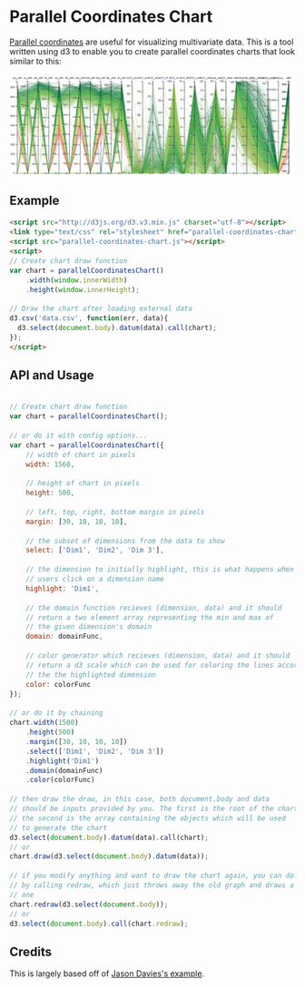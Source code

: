 # Parallel Coordinates Chart

[Parallel coordinates](http://en.wikipedia.org/wiki/Parallel_coordinates) are useful for
visualizing multivariate data. This is a tool written using d3 to enable you to create 
parallel coordinates charts that look similar to this:

<img src="https://github.com/oztu/parallel-coordinates-chart/blob/master/example/screenshot.png"/>

## Example
```html
<script src="http://d3js.org/d3.v3.min.js" charset="utf-8"></script>
<link type="text/css" rel="stylesheet" href="parallel-coordinates-chart.css" />
<script src="parallel-coordinates-chart.js"></script>
<script>
// Create chart draw function
var chart = parallelCoordinatesChart()
	.width(window.innerWidth)
	.height(window.innerHeight);

// Draw the chart after loading external data
d3.csv('data.csv', function(err, data){
  d3.select(document.body).datum(data).call(chart);
});
</script>
```

## API and Usage
```javascript

// Create chart draw function
var chart = parallelCoordinatesChart();

// or do it with config options...
var chart = parallelCoordinatesChart({
	// width of chart in pixels
	width: 1560, 
	
	// height of chart in pixels
	height: 500, 
	
	// left, top, right, bottom margin in pixels
	margin: [30, 10, 10, 10], 
	
	// the subset of dimensions from the data to show
	select: ['Dim1', 'Dim2', 'Dim 3'], 
	
	// the dimension to initially highlight, this is what happens when
	// users click on a dimension name
	highlight: 'Dim1', 
	
	// the domain function recieves (dimension, data) and it should
	// return a two element array representing the min and max of
	// the given dimension's domain
	domain: domainFunc,

	// color generator which recieves (dimension, data) and it should
	// return a d3 scale which can be used for coloring the lines according
	// the the highlighted dimension
	color: colorFunc
});

// or do it by chaining
chart.width(1500)
	.height(500)
	.margin([30, 10, 10, 10])
	.select(['Dim1', 'Dim2', 'Dim 3'])
	.highlight('Dim1')
	.domain(domainFunc)
	.color(colorFunc)

// then draw the draw, in this case, both document.body and data
// should be inputs provided by you. The first is the root of the chart
// the second is the array containing the objects which will be used
// to generate the chart
d3.select(document.body).datum(data).call(chart);
// or
chart.draw(d3.select(document.body).datum(data));

// if you modify anything and want to draw the chart again, you can do so
// by calling redraw, which just throws away the old graph and draws a new
// one
chart.redraw(d3.select(document.body));
// or
d3.select(document.body).call(chart.redraw);
```

## Credits

This is largely based off of [Jason Davies's example](http://bl.ocks.org/jasondavies/1341281).